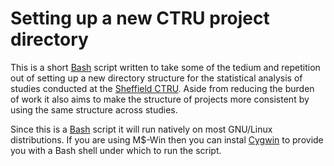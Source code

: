 # Setting up a new CTRU project directory

This is a short [Bash](https://www.gnu.org/software/bash/) script written to take some of the tedium and repetition out of setting up a new directory structure for the statistical analysis of studies conducted at the [Sheffield CTRU](https://www.sheffield.ac.uk/scharr/sections/dts/ctru).  Aside from reducing the burden of work it also aims to make the structure of projects more consistent by using the same structure across studies.

Since this is a [Bash](https://www.gnu.org/software/bash/) script it will run natively on most GNU/Linux distributions.  If you are using M$-Win then you can instal [Cygwin](https://www.cygwin.com/) to provide you with a Bash shell under which to run the script.

